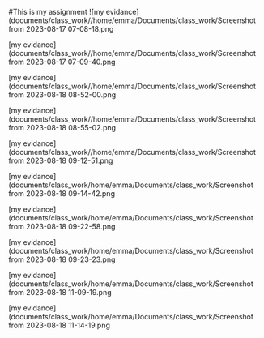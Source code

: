 
#This is my assignment 
![my evidance](documents/class_work//home/emma/Documents/class_work/Screenshot from 2023-08-17 07-08-18.png

[my evidance](documents/class_work//home/emma/Documents/class_work/Screenshot from 2023-08-17 07-09-40.png

[my evidance](documents/class_work//home/emma/Documents/class_work/Screenshot from 2023-08-18 08-52-00.png

[my evidance](documents/class_work//home/emma/Documents/class_work/Screenshot from 2023-08-18 08-55-02.png

[my evidance](documents/class_work//home/emma/Documents/class_work/Screenshot from 2023-08-18 09-12-51.png

[my evidance](documents/class_work/home/emma/Documents/class_work/Screenshot from 2023-08-18 09-14-42.png

[my evidance](documents/class_work/home/emma/Documents/class_work/Screenshot from 2023-08-18 09-22-58.png

[my evidance](documents/class_work/home/emma/Documents/class_work/Screenshot from 2023-08-18 09-23-23.png

[my evidance](documents/class_work/home/emma/Documents/class_work/Screenshot from 2023-08-18 11-09-19.png

[my evidance](documents/class_work/home/emma/Documents/class_work/Screenshot from 2023-08-18 11-14-19.png
